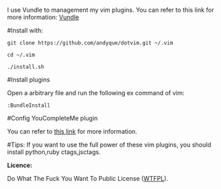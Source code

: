 I use Vundle to management my vim plugins. You can refer to this link for more information: [Vundle]( https://github.com/gmarik/vundle )

#Install with:

    git clone https://github.com/andyque/dotvim.git ~/.vim

    cd ~/.vim

    ./install.sh
    
#Install plugins

Open a arbitrary file and run the following ex command of vim:

    :BundleInstall

#Config YouCompleteMe plugin

You can refer to [this link](https://github.com/Valloric/YouCompleteMe) for more information.

#Tips:
    If you want to use the full power of these vim plugins, you should install python,ruby ctags,jsctags.


**Licence:**

Do What The Fuck You Want To Public License ([WTFPL](http://www.wtfpl.net/)).
